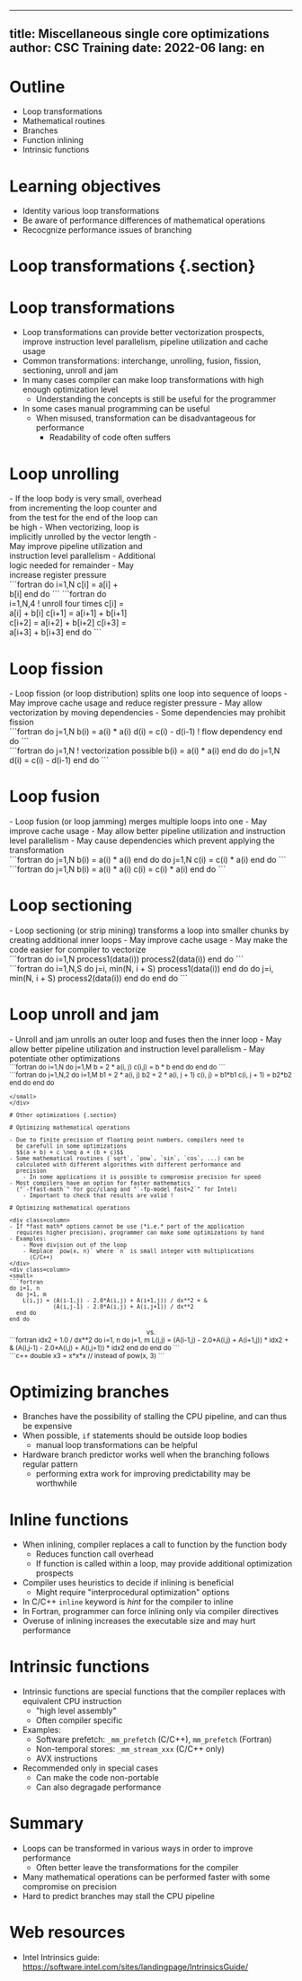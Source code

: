 <!--
SPDX-FileCopyrightText: 2021 CSC - IT Center for Science Ltd. <www.csc.fi>

SPDX-License-Identifier: CC-BY-4.0
-->

---
title:  Miscellaneous single core optimizations
author: CSC Training
date:   2022-06
lang:   en
---

# Outline

- Loop transformations
- Mathematical routines
- Branches
- Function inlining
- Intrinsic functions

# Learning objectives

- Identity various loop transformations
- Be aware of performance differences of mathematical operations
- Recocgnize performance issues of branching

# Loop transformations {.section}

# Loop transformations

- Loop transformations can provide better vectorization prospects, improve 
  instruction level parallelism, pipeline utilization and cache usage
- Common transformations: interchange, unrolling, fusion, fission, sectioning,
  unroll and jam
- In many cases compiler can make loop transformations with high
  enough optimization level
    - Understanding the concepts is still be useful for the programmer
- In some cases manual programming can be useful
    - When misused, transformation can be disadvantageous for performance
        - Readability of code often suffers

# Loop unrolling

<div class=column style=width:55%>
- If the loop body is very small, overhead from incrementing the loop counter
  and from the test for the end of the loop can be high
- When vectorizing, loop is implicitly unrolled by the vector length
- May improve pipeline utilization and instruction level parallelism
- Additional logic needed for remainder
- May increase register pressure

</div>
<div class=column style=width:43%>
```fortran
do i=1,N
  c[i] = a[i] + b[i]
end do
```
```fortran
do i=1,N,4  ! unroll four times
  c[i] = a[i] + b[i]
  c[i+1] = a[i+1] + b[i+1]
  c[i+2] = a[i+2] + b[i+2]
  c[i+3] = a[i+3] + b[i+3]
end do
```
</div>

# Loop fission

<div class=column>
- Loop fission (or loop distribution) splits one loop into sequence of loops
- May improve cache usage and reduce register pressure
- May allow vectorization by moving dependencies 
- Some dependencies may prohibit fission
</div>
<div class=column>
```fortran
do j=1,N
  b(i) = a(i) * a(i)
  d(i) = c(i) - d(i-1)    ! flow dependency
end do
```
<br>
```fortran
do j=1,N  ! vectorization possible
  b(i) = a(i) * a(i)
end do
do j=1,N
  d(i) = c(i) - d(i-1)
end do
```
</div>

# Loop fusion

<div class=column>
- Loop fusion (or loop jamming) merges multiple loops into one
- May improve cache usage 
- May allow better pipeline utilization and instruction level parallelism
- May cause dependencies which prevent applying the transformation
</div>
<div class=column>
```fortran
do j=1,N
  b(i) = a(i) * a(i)
end do
do j=1,N
  c(i) = c(i) * a(i) 
end do
```
<br>
```fortran
do j=1,N
  b(i) = a(i) * a(i)
  c(i) = c(i) * a(i) 
end do
```
</div>

# Loop sectioning

<div class=column>
- Loop sectioning (or strip mining) transforms a loop into smaller chunks by 
  creating additional inner loops
- May improve cache usage
- May make the code easier for compiler to vectorize
</div>
<div class=column>
```fortran
do i=1,N
  process1(data(i))
  process2(data(i))
end do
```
<br>
```fortran
do i=1,N,S
  do j=i, min(N, i + S)
     process1(data(i))
  end do
  do j=i, min(N, i + S)
    process2(data(i))
  end do
end do
```
</div>

# Loop unroll and jam

<div class=column>
- Unroll and jam unrolls an outer loop and fuses then the inner loop 
- May allow better pipeline utilization and instruction level parallelism
- May potentiate other optimizations
</div>
<div class=column>
<small>
```fortran
do i=1,N  
  do j=1,M
    b = 2 * a(i, j) 
    c(i,j) = b * b
  end do
end do
```
<br>
```fortran
do j=1,N,2
  do i=1,M
    b1 = 2 * a(i, j)
    b2 = 2 * a(i, j + 1)
    c(i, j) = b1*b1
    c(i, j + 1) = b2*b2
  end do
end do

```
</small>
</div>

# Other optimizations {.section}

# Optimizing mathematical operations

- Due to finite precision of floating point numbers, compilers need to
  be carefull in some optimizations 
  $$(a + b) + c \neq a + (b + c)$$
- Some mathematical routines (`sqrt`, `pow`, `sin`, `cos`, ...) can be
  calculated with different algorithms with different performance and
  precision
    - In some applications it is possible to compromise precision for speed
- Most compilers have an option for faster mathematics 
  ("`-ffast-math`" for gcc/clang and "`-fp-model fast=2`" for Intel)
    - Important to check that results are valid !
      
# Optimizing mathematical operations

<div class=column>
- If *fast math* options cannot be use (*i.e.* part of the application 
  requires higher precision), programmer can make some optimizations by hand
- Examples:
    - Move division out of the loop
    - Replace `pow(x, n)` where `n` is small integer with multiplications 
      (C/C++)
</div>
<div class=column>
<small>
```fortran
do i=1, n
  do j=1, m
    L(i,j) = (A(i-1,j) - 2.0*A(i,j) + A(i+1,j)) / dx**2 + &
             (A(i,j-1) - 2.0*A(i,j) + A(i,j+1)) / dx**2
  end do
end do
```
<center> vs. </center>
```fortran
idx2 = 1.0 / dx**2
do i=1, n
  do j=1, m
    L(i,j) = (A(i-1,j) - 2.0*A(i,j) + A(i+1,j)) * idx2 + &
             (A(i,j-1) - 2.0*A(i,j) + A(i,j+1)) * idx2
  end do
end do
```
<br>
```c++
double x3 = x*x*x  // instead of pow(x, 3)
```
</small>
</div>


# Optimizing branches

- Branches have the possibility of stalling the CPU pipeline, and can thus be 
  expensive
- When possible, `if` statements should be outside loop bodies
    - manual loop transformations can be helpful
- Hardware branch predictor works well when the branching follows 
  regular pattern
    - performing extra work for improving predictability may be worthwhile

# Inline functions

- When inlining, compiler replaces a call to function by the function body
    - Reduces function call overhead
    - If function is called within a loop, may provide additional optimization 
      prospects
- Compiler uses heuristics to decide if inlining is beneficial
    - Might require "interprocedural optimization" options
- In C/C++ `inline` keyword is *hint* for the compiler to inline
- In Fortran, programmer can force inlining only via compiler directives 
- Overuse of inlining increases the executable size and may hurt performance

  
# Intrinsic functions

- Intrinsic functions are special functions that the compiler replaces with 
  equivalent CPU instruction
    - "high level assembly"
    - Often compiler specific
- Examples:
    - Software prefetch: `_mm_prefetch` (C/C++), `mm_prefetch` (Fortran)
    - Non-temporal stores: `_mm_stream_xxx` (C/C++ only)
    - AVX instructions
- Recommended only in special cases
    - Can make the code non-portable
    - Can also degragade performance 

# Summary

- Loops can be transformed in various ways in order to improve
  performance
    - Often better leave the transformations for the compiler
- Many mathematical operations can be performed faster with some
  compromise on precision
- Hard to predict branches may stall the CPU pipeline

# Web resources

- Intel Intrinsics guide: <https://software.intel.com/sites/landingpage/IntrinsicsGuide/>


